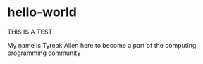 # hello-world
THIS IS A TEST

My name is Tyreak Allen
here to become a part of the computing programming community
